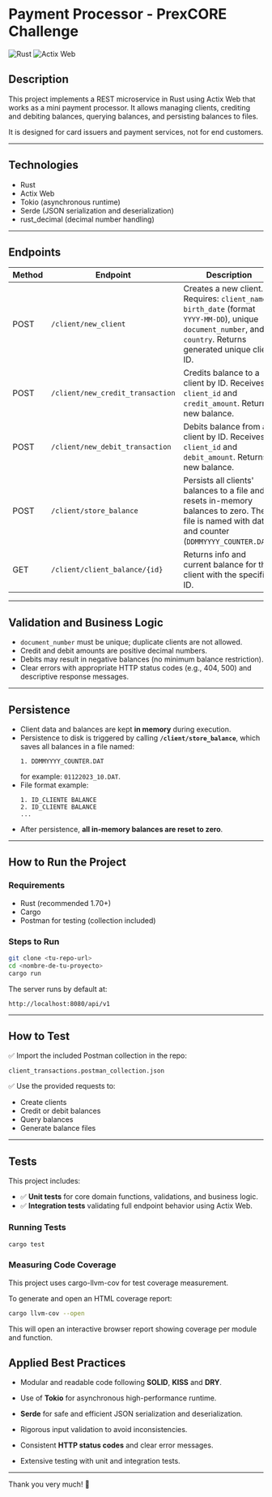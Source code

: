 # Payment Processor - PrexCORE Challenge

![Rust](https://img.shields.io/badge/Rust-1.70.0-orange?logo=rust) ![Actix Web](https://img.shields.io/badge/Actix-Web-blue)

## Description

This project implements a REST microservice in Rust using Actix Web that works as a mini payment processor. It allows managing clients, crediting and debiting balances, querying balances, and persisting balances to files.

It is designed for card issuers and payment services, not for end customers.

---

## Technologies

- Rust
- Actix Web
- Tokio (asynchronous runtime)
- Serde (JSON serialization and deserialization)
- rust_decimal (decimal number handling)

---

## Endpoints

| Method | Endpoint                          | Description                                                                                     |
|--------|----------------------------------|-------------------------------------------------------------------------------------------------|
| POST   | `/client/new_client`              | Creates a new client. Requires: `client_name`, `birth_date` (format `YYYY-MM-DD`), unique `document_number`, and `country`. Returns generated unique client ID. |
| POST   | `/client/new_credit_transaction` | Credits balance to a client by ID. Receives `client_id` and `credit_amount`. Returns new balance. |
| POST   | `/client/new_debit_transaction`  | Debits balance from a client by ID. Receives `client_id` and `debit_amount`. Returns new balance. |
| POST   | `/client/store_balance`           | Persists all clients' balances to a file and resets in-memory balances to zero. The file is named with date and counter (`DDMMYYYY_COUNTER.DAT`). |
| GET    | `/client/client_balance/{id}`    | Returns info and current balance for the client with the specified ID.                          |

---

## Validation and Business Logic

- `document_number` must be unique; duplicate clients are not allowed.
- Credit and debit amounts are positive decimal numbers.
- Debits may result in negative balances (no minimum balance restriction).
- Clear errors with appropriate HTTP status codes (e.g., 404, 500) and descriptive response messages.

---

## Persistence

- Client data and balances are kept **in memory** during execution.
- Persistence to disk is triggered by calling **`/client/store_balance`**, which saves all balances in a file named:  
  ```
  1. DDMMYYYY_COUNTER.DAT
  ```
  for example: `01122023_10.DAT`.
- File format example:  
  ```
  1. ID_CLIENTE BALANCE
  2. ID_CLIENTE BALANCE
  ...
  ```
- After persistence, **all in-memory balances are reset to zero**.

---

## How to Run the Project

### Requirements

- Rust (recommended 1.70+)
- Cargo
- Postman for testing (collection included)

### Steps to Run

```bash
git clone <tu-repo-url>
cd <nombre-de-tu-proyecto>
cargo run
```
The server runs by default at:
```
http://localhost:8080/api/v1
```
---

## How to Test

✅ Import the included Postman collection in the repo:
```
client_transactions.postman_collection.json
```
✅ Use the provided requests to:
- Create clients
- Credit or debit balances
- Query balances
- Generate balance files

---

## Tests
This project includes:

- ✅ **Unit tests** for core domain functions, validations, and business logic.
- ✅ **Integration tests** validating full endpoint behavior using Actix Web.

### Running Tests
```bash
cargo test
```
### Measuring Code Coverage
This project uses cargo-llvm-cov for test coverage measurement.

To generate and open an HTML coverage report:
```bash
cargo llvm-cov --open
```
This will open an interactive browser report showing coverage per module and function.
## Applied Best Practices
- Modular and readable code following **SOLID**, **KISS** and **DRY**.

- Use of **Tokio** for asynchronous high-performance runtime.

- **Serde** for safe and efficient JSON serialization and deserialization.

- Rigorous input validation to avoid inconsistencies.

- Consistent **HTTP status codes** and clear error messages.

- Extensive testing with unit and integration tests.

---

Thank you very much! 🚀
